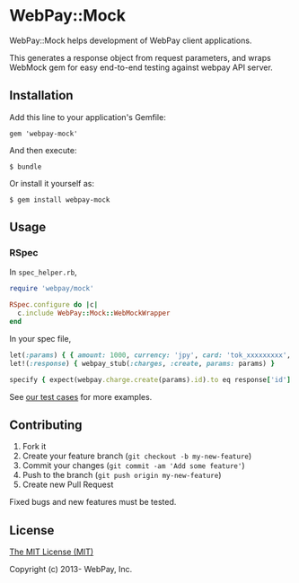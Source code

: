 # WebPay::Mock

WebPay::Mock helps development of WebPay client applications.

This generates a response object from request parameters, and wraps WebMock gem for easy end-to-end testing against webpay API server.

## Installation

Add this line to your application's Gemfile:

    gem 'webpay-mock'

And then execute:

    $ bundle

Or install it yourself as:

    $ gem install webpay-mock

## Usage

### RSpec

In `spec_helper.rb`,

```ruby
require 'webpay/mock'

RSpec.configure do |c|
  c.include WebPay::Mock::WebMockWrapper
end
```

In your spec file,

```ruby
let(:params) { { amount: 1000, currency: 'jpy', card: 'tok_xxxxxxxxx', description: 'test charge' } }
let!(:response) { webpay_stub(:charges, :create, params: params) }

specify { expect(webpay.charge.create(params).id).to eq response['id'] }
```

See [our test cases](https://github.com/webpay/webpay-mock/blob/master/spec/webmock_wrapper_spec.rb) for more examples.

## Contributing

1. Fork it
2. Create your feature branch (`git checkout -b my-new-feature`)
3. Commit your changes (`git commit -am 'Add some feature'`)
4. Push to the branch (`git push origin my-new-feature`)
5. Create new Pull Request

Fixed bugs and new features must be tested.

## License

[The MIT License (MIT)](http://opensource.org/licenses/mit-license.html)

Copyright (c) 2013- WebPay, Inc.
